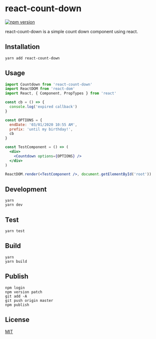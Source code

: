 # react-count-down

[![npm version](https://badge.fury.io/js/react-count-down.svg)](https://badge.fury.io/js/react-count-down)

react-count-down is a simple count down component using react.

## Installation

`yarn add react-count-down`

## Usage

```jsx
import Countdown from 'react-count-down'
import ReactDOM from 'react-dom'
import React, { Component, PropTypes } from 'react'

const cb = () => {
  console.log('expired callback')
}

const OPTIONS = {
  endDate: '03/01/2020 10:55 AM',
  prefix: 'until my birthday!',
  cb
}

const TestComponent = () => (
  <div>
    <Countdown options={OPTIONS} />
  </div>
)

ReactDOM.render(<TestComponent />, document.getElementById('root'))
```

## Development
    yarn
    yarn dev

## Test
    yarn test

## Build
    yarn
    yarn build

## Publish
    npm login
    npm version patch
    git add -A
    git push origin master
    npm publish

## License

[MIT](http://isekivacenz.mit-license.org/)
